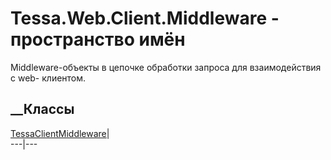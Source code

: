 # Tessa.Web.Client.Middleware - пространство имён
Middleware-объекты в цепочке обработки запроса для взаимодействия с web-
клиентом.
##  __Классы
[TessaClientMiddleware](T_Tessa_Web_Client_Middleware_TessaClientMiddleware.htm)|  
---|---
